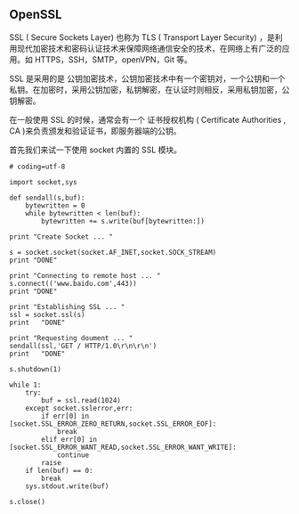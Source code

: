 ## OpenSSL

SSL ( Secure Sockets Layer) 也称为 TLS ( Transport Layer Security) ，是利用现代加密技术和密码认证技术来保障网络通信安全的技术，在网络上有广泛的应用。如 HTTPS，SSH，SMTP，openVPN，Git 等。

SSL 是采用的是 公钥加密技术，公钥加密技术中有一个密钥对，一个公钥和一个私钥。在加密时，采用公钥加密，私钥解密，在认证时则相反，采用私钥加密，公钥解密。

在一般使用 SSL 的时候，通常会有一个 证书授权机构 ( Certificate Authorities , CA )来负责颁发和验证证书，即服务器端的公钥。

首先我们来试一下使用 socket 内置的 SSL 模块。

```
# coding=utf-8

import socket,sys

def sendall(s,buf):
    bytewritten = 0
    while bytewritten < len(buf):
        bytewritten += s.write(buf[bytewritten:])

print "Create Socket ... "

s = socket.socket(socket.AF_INET,socket.SOCK_STREAM)
print "DONE"

print "Connecting to remote host ... "
s.connect(('www.baidu.com',443))
print "DONE"

print "Establishing SSL ... "
ssl = socket.ssl(s)
print   "DONE"

print "Requesting doument ... "
sendall(ssl,'GET / HTTP/1.0\r\n\r\n')
print   "DONE"

s.shutdown(1)

while 1:
    try:
        buf = ssl.read(1024)
    except socket.sslerror,err:
        if err[0] in [socket.SSL_ERROR_ZERO_RETURN,socket.SSL_ERROR_EOF]:
            break
        elif err[0] in [socket.SSL_ERROR_WANT_READ,socket.SSL_ERROR_WANT_WRITE]:
            continue
        raise
    if len(buf) == 0:
        break
    sys.stdout.write(buf)

s.close()

```

